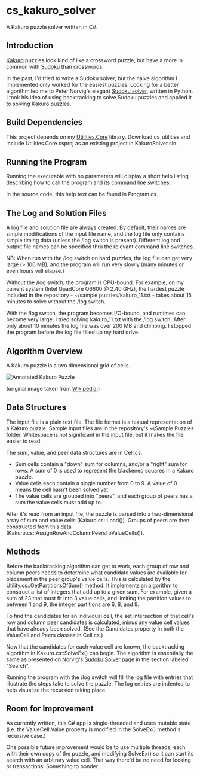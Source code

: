 cs_kakuro_solver
================

A Kakuro puzzle solver written in C#.

Introduction
------------

[Kakuro](http://en.wikipedia.org/wiki/Kakuro) puzzles look kind of like a crossword puzzle, but have a more in common with [Sudoku](http://en.wikipedia.org/wiki/Sudoku) than crosswords.

In the past, I'd tried to write a Sudoku solver, but the naive algorithm I implemented only worked for the easiest puzzles.  Looking for a better algorithm led me to Peter Norvig's elegant [Sudoku solver](http://norvig.com/sudoku.html), written in Python.  I took his idea of using backtracking to solve Sudoku puzzles and applied it to solving Kakuro puzzles.

Build Dependencies
------------------

This project depends on my [Utilities.Core](https://github.com/ctimmons/cs_utilities) library.  Download cs_utilities and include Utilities.Core.csproj as an existing project in KakuroSolver.sln.

Running the Program
-------------------

Running the executable with no parameters will display a short help listing describing how to call the program and its command line switches.

In the source code, this help text can be found in Program.cs.

The Log and Solution Files
--------------------------

A log file and solution file are always created.  By default, their names are simple modifications of the input file name, and the log file only contains simple timing data (unless the /log switch is present).  Different log and output file names can be specified thru the relevant command line switches.

NB:  When run with the /log switch on hard puzzles, the log file can get very large (> 100 MB), and the program will run very slowly (many minutes or even hours will elapse.)

Without the /log switch, the program is CPU-bound.  For example, on my current system (Intel QuadCore Q6600 @ 2.40 GHz), the hardest puzzle included in the repository - ~/sample puzzles/kakuro_11.txt - takes about 15 minutes to solve without the /log switch.

With the /log switch, the program becomes I/O-bound, and runtimes can become very large.  I tried solving kakuro_11.txt with the /log switch.  After only about 10 minutes the log file was over 200 MB and climbing.  I stopped the program before the log file filled up my hard drive.

Algorithm Overview
---------------------

A Kakuro puzzle is a two dimensional grid of cells.

![Annotated Kakuro Puzzle](https://raw.github.com/ctimmons/cs_kakuro_solver/master/images/kakuro.png)

(original image taken from [Wikipedia](http://en.wikipedia.org/wiki/File:Kakuro_black_box.svg).)

Data Structures
---------------

The input file is a plain text file.  The file format is a textual representation of a Kakuro puzzle.  Sample input files are in the repository's ~\Sample Puzzles folder.  Whitespace is not significant in the input file, but it makes the file easier to read.

The sum, value, and peer data structures are in Cell.cs.

- Sum cells contain a "down" sum for columns, and/or a "right" sum for rows.  A sum of 0 is used to represent the blackened squares in a Kakuro puzzle.
- Value cells each contain a single number from 0 to 9.  A value of 0 means the cell hasn't been solved yet.
- The value cells are grouped into "peers", and each group of peers has a sum the value cells must add up to.

After it's read from an input file, the puzzle is parsed into a two-dimensional array of sum and value cells (Kakuro.cs::Load()).  Groups of peers are then constructed from this data (Kakuro.cs::AssignRowAndColumnPeersToValueCells()).

Methods
-------

Before the backtracking algorithm can get to work, each group of row and column peers needs to determine what candidate values are available for placement in the peer group's value cells.  This is calculated by the Utility.cs::GetPartitionsOfSum() method.  It implements an algorithm to construct a list of integers that add up to a given sum.  For example, given a sum of 23 that must fit into 3 value cells, and limiting the partition values to between 1 and 9, the integer partitions are 6, 8, and 9.

To find the candidates for an individual cell, the set intersection of that cell's row and column peer candidates is calculated, minus any value cell values that have already been solved. (See the Candidates property in both the ValueCell and Peers classes in Cell.cs.)

Now that the candidates for each value cell are known, the backtracking algorithm in Kakuro.cs::SolveEx() can begin.  The algorithm is essentially the same as presented on Norvig's [Sudoku Solver page](http://norvig.com/sudoku.html) in the section labeled "Search".

Running the program with the /log switch will fill the log file with entries that illustrate the steps take to solve the puzzle.  The log entries are indented to help visualize the recursion taking place.

Room for Improvement
--------------------

As currently written, this C# app is single-threaded and uses mutable state (i.e. the ValueCell.Value property is modified in the SolveEx() method's recursive case.)

One possible future improvement would be to use multiple threads, each with their own copy of the puzzle, and modifying SolveEx() so it can start its search with an arbitrary value cell.  That way there'd be no need for locking or transactions.  Something to ponder...
